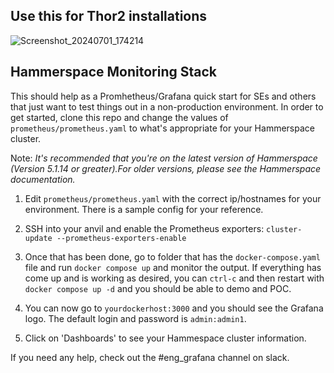 ## Use this for Thor2 installations
![Screenshot_20240701_174214](https://github.com/kbkuebler/Monitoring/assets/19337069/cdcb044c-e444-4975-b116-44019b5a155c)

## Hammerspace Monitoring Stack

This should help as a Promhetheus/Grafana quick start for SEs and others that just want to test things out in a non-production environment.
In order to get started, clone this repo and change the values of `prometheus/prometheus.yaml` to what's appropriate for your Hammerspace cluster.

Note: *It's recommended that you're on the latest version of Hammerspace (Version 5.1.14 or greater).For older versions, please see the Hammerspace documentation.*

1. Edit `prometheus/prometheus.yaml` with the correct ip/hostnames for your environment. There is a sample config for your reference. 

2. SSH into your anvil and enable the Prometheus exporters:
`cluster-update --prometheus-exporters-enable`

3. Once that has been done, go to folder that has the `docker-compose.yaml` file and run `docker compose up` and monitor the output. If everything has come up and is working as desired, you can `ctrl-c` and then restart with `docker compose up -d` and you should be able to demo and POC.

4. You can now go to `yourdockerhost:3000` and you should see the Grafana logo. The default login and password is `admin:admin1`. 

5. Click on 'Dashboards' to see your Hammespace cluster information.

If you need any help, check out the #eng_grafana channel on slack.
